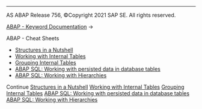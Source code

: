   

* * *

AS ABAP Release 756, ©Copyright 2021 SAP SE. All rights reserved.

[ABAP - Keyword Documentation](javascript:call_link\('abenabap.htm'\)) → 

ABAP - Cheat Sheets

-   [Structures in a Nutshell](javascript:call_link\('abapsheets_structures.htm'\))
-   [Working with Internal Tables](javascript:call_link\('abapsheets_internal_tables.htm'\))
-   [Grouping Internal Tables](javascript:call_link\('abapsheets_grouping_iitabs.htm'\))
-   [ABAP SQL: Working with persisted data in database tables](javascript:call_link\('abapsheet_abap_sql.htm'\))
-   [ABAP SQL: Working with Hierarchies](javascript:call_link\('abapsheet_abap_sql_hierarchies.htm'\))

Continue
[Structures in a Nutshell](javascript:call_link\('abapsheets_structures.htm'\))
[Working with Internal Tables](javascript:call_link\('abapsheets_internal_tables.htm'\))
[Grouping Internal Tables](javascript:call_link\('abapsheets_grouping_iitabs.htm'\))
[ABAP SQL: Working with persisted data in database tables](javascript:call_link\('abapsheet_abap_sql.htm'\))
[ABAP SQL: Working with Hierarchies](javascript:call_link\('abapsheet_abap_sql_hierarchies.htm'\))